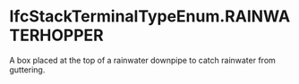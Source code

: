 IfcStackTerminalTypeEnum.RAINWATERHOPPER
========================================
A box placed at the top of a rainwater downpipe to catch rainwater from
guttering.


